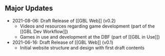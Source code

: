 ## Major Updates
- 2021-08-06: Draft Release of [[GBL Web]] (v0.2)
	- Videos and resources regarding game development (part of the [[GBL Dev Workflow]])
	- Games in use and development at the DBF (part of [[GBL in Use]])
- 2021-06-16: Draft Release of [[GBL Web]] (v0.1)
	- Initial website structure and design with first draft contents